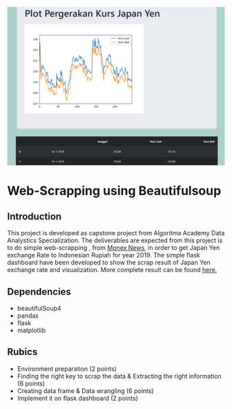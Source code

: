 ![](plot1.png)

# Web-Scrapping using Beautifulsoup

## Introduction

This project is developed as capstone project from Algoritma Academy Data Analystics Specialization. The deliverables are expected from this project is to do simple web-scrapping , from [Monex News](monexnews.com/kurs-valuta-asing.htm?kurs=JPY), in order to get Japan Yen exchange Rate to Indonesian Rupiah for year 2019. 
The simple flask dashboard have been developed to show the scrap result of Japan Yen exchange rate and visualization. More complete result can be found [here.](Dashboard.pdf) 

## Dependencies

- beautifulSoup4
- pandas
- flask
- matplotlib


## Rubics

- Environment preparation (2 points)
- Finding the right key to scrap the data  & Extracting the right information (6 points)
- Creating data frame & Data wrangling (6 points)
- Implement it on flask dashboard (2 points)


